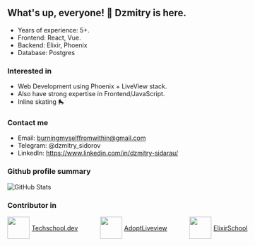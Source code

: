 ## What's up, everyone! 👋 Dzmitry is here.

- Years of experience: 5+.
- Frontend: React, Vue.
- Backend: Elixir, Phoenix
- Database: Postgres

### Interested in

- Web Development using Phoenix + LiveView stack.
- Also have strong expertise in Frontend/JavaScript.
- Inline skating 🛼

### Contact me

- Email: burningmyselffromwithin@gmail.com
- Telegram: @dzmitry_sidorov
- LinkedIn: https://www.linkedin.com/in/dzmitry-sidarau/

### Github profile summary

![GitHub Stats](https://github-readme-stats.vercel.app/api?username=dmitry-sidorov&theme=dark&show_icons=true&hide_border=true&count_private=true)

### Contributor in

<div style="display: flex; gap: 50px;">
  <span style="display: flex; align-items: center; gap: 5px; width: fit-content;">
    <img src="https://ucarecdn.com/0c601611-edbf-4c11-a03c-b24460223e5e/" style="width: 50px; height: 50px;" />
    <a href="https://github.com/danielbergholz/techschool.dev">Techschool.dev</a>
  </span>
  <span style="display: flex; align-items: center; gap: 5px; width: fit-content;">
    <img src="https://avatars.githubusercontent.com/u/166174744?s=200&v=4" style="width: 50px; height: 50px;" />
    <a href="https://github.com/adopt-liveview/adopt-liveview">AdoptLiveview</a>
  </span>
  <span style="display: flex; align-items: center; gap: 5px; width: fit-content;">
    <img src="https://avatars.githubusercontent.com/u/17727647?s=200&v=4" style="width: 50px; height: 50px;" />
    <a href="https://github.com/elixirschool/elixirschool">ElixirSchool</a>
  </span>
</div>

<!--
**dmitry-sidorov/dmitry-sidorov** is a ✨ _special_ ✨ repository because its `README.md` (this file) appears on your GitHub profile.

Here are some ideas to get you started:

- 🔭 I’m currently working on ...
- 🌱 I’m currently learning ...
- 👯 I’m looking to collaborate on ...
- 🤔 I’m looking for help with ...
- 💬 Ask me about ...
- 📫 How to reach me: ...
- 😄 Pronouns: ...
- ⚡ Fun fact: ...
-->
